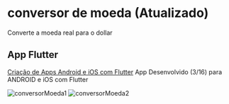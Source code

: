 # conversor de moeda (Atualizado)

Converte a moeda real para o dollar

## App Flutter
[Criação de Apps Android e iOS com Flutter](https://www.udemy.com/course/curso-completo-flutter-app-android-ios/)
App Desenvolvido (3/16) para ANDROID e iOS com Flutter


![conversorMoeda1](https://user-images.githubusercontent.com/64598132/138198757-3363f191-7678-4ac5-82f5-ef796083231d.gif)
![conversorMoeda2](https://user-images.githubusercontent.com/64598132/138198766-b8ac6d9d-5d68-479d-a4c4-a75fed3092c9.gif)
